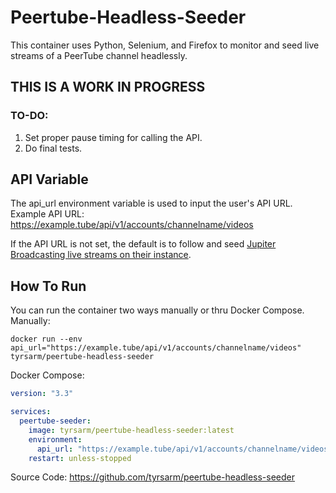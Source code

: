 # Peertube-Headless-Seeder
This container uses Python, Selenium, and Firefox to monitor and seed live streams of a PeerTube channel headlessly. 
## THIS IS A WORK IN PROGRESS
### TO-DO:
1. Set proper pause timing for calling the API. 
2. Do final tests.

## API Variable
The api_url environment variable is used to input the user's API URL. 
Example API URL:  https://example.tube/api/v1/accounts/channelname/videos

If the API URL is not set, the default is to follow and seed [Jupiter Broadcasting live streams on their instance](https://jupiter.tube/c/live/videos).

## How To Run
You can run the container two ways manually or thru Docker Compose.
Manually:
```
docker run --env api_url="https://example.tube/api/v1/accounts/channelname/videos" tyrsarm/peertube-headless-seeder
```

Docker Compose:
``` yaml
version: "3.3"

services:
  peertube-seeder:
    image: tyrsarm/peertube-headless-seeder:latest
    environment:
      api_url: "https://example.tube/api/v1/accounts/channelname/videos"
    restart: unless-stopped 
```

Source Code:
https://github.com/tyrsarm/peertube-headless-seeder
